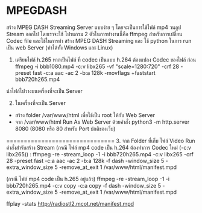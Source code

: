 # MPEGDASH

สร้าง MPEG DASH Streaming Server แบบง่าย ๆ
โดยจะเป็นการใช้ไฟล์ mp4 วนลูป Stream ออกไป โดยเราจะใช้ โปรแกรม 2 ตัวในการทำงานนี้คือ ffmpeg สำหรับการเปลี่ยน Codec file และใช้ในการทำ สร้าง MPEG DASH Streaming 
และ ใช้ python ในการ run เป็น web Server (ทำได้ทั้ง Windows และ Linux)

1. เตรียมไฟล์ h.265
หากเป็นไฟล์ ที่ codec เป็นแบบ h.264 ต้องแปลง Codec ของไฟล์ ก่อน
  ffmpeg -i bbb1080.mp4 -c:v libx265 -vf "scale=1280:720" -crf 28 -preset fast -c:a aac -ac 2 -b:a 128k -movflags +faststart bbb720h265.mp4

นำไฟล์ไปวางบนเครื่องที่จะเป็น Server

2. ในเครื่องที่จะเป็น Server 
  - สร้าง folder /var/www/html   เพื่อใช้เป็น root ให้กับ Web Server
  -  จาก /var/www/html Run As Web Server ด้วยคำสั่ง    python3 -m http.server 8080  (8080 หรือ 80 สำหรับ Port ปกติของเว็บ)


===============================
3. จาก Folder ที่เก็บ ไฟล์ Video Run คำสั่งสำรับสร้าง Stream 
(กรณี ไฟล์ mp4 code เป็น h.264 ต้องทำการ Codec ใหม่ (-c:v libx265)) : ffmpeg -re -stream_loop -1 -i bbb720h265.mp4 -c:v libx265 -crf 28 -preset fast -c:a aac -ac 2 -b:a 128k -f dash -window_size 5 -extra_window_size 5 -remove_at_exit 1 /var/www/html/manifest.mpd

(กรณี ไฟล์ mp4 code เป็น h.265 อยู่แล้ว)  ffmpeg -re -stream_loop -1 -i bbb720h265.mp4 -c:v copy -c:a copy -f dash -window_size 5 -extra_window_size 5 -remove_at_exit 1 /var/www/html/manifest.mpd


ffplay -stats http://radiostl2.mcot.net/manifest.mpd
